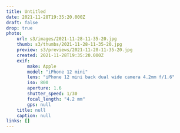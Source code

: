 ```yaml
---
title: Untitled
date: 2021-11-28T19:35:20.000Z
draft: false
drop: true
photo:
    url: s3/images/2021-11-28-11-35-20.jpg
    thumb: s3/thumbs/2021-11-28-11-35-20.jpg
    preview: s3/previews/2021-11-28-11-35-20.jpg
    created: 2021-11-28T19:35:20.000Z
    exif:
        make: Apple
        model: "iPhone 12 mini"
        lens: "iPhone 12 mini back dual wide camera 4.2mm f/1.6"
        iso: 800
        aperture: 1.6
        shutter_speed: 1/30
        focal_length: "4.2 mm"
        gps: null
    title: null
    caption: null
links: []
---
```

